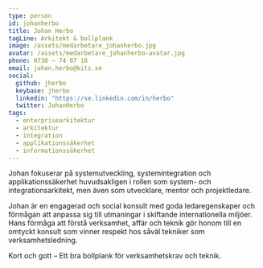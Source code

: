 ```yaml
---
type: person
id: johanherbo
title: Johan Herbo
tagLine: Arkitekt & bollplank
image: /assets/medarbetare_johanherbo.jpg
avatar: /assets/medarbetare_johanherbo-avatar.jpg
phone: 0730 – 74 07 18
email: johan.herbo@kits.se
social:
  github: jherbo
  keybase: jherbo
  linkedin: "https://se.linkedin.com/in/herbo"
  twitter: JohanHerbo
tags:
  - enterprisearkitektur
  - arkitektur
  - integration
  - applikationssäkerhet
  - informationssäkerhet
---
```


Johan fokuserar på systemutveckling, systemintegration och applikationssäkerhet huvudsakligen i rollen som system- och integrationsarkitekt, men även som utvecklare, mentor och projektledare.

Johan är en engagerad och social konsult med goda ledaregenskaper och förmågan att anpassa sig till utmaningar i skiftande internationella miljöer. Hans förmåga att förstå verksamhet, affär och teknik gör honom till en omtyckt konsult som vinner respekt hos såväl tekniker som verksamhetsledning.

Kort och gott – Ett bra bollplank för verksamhetskrav och teknik.
